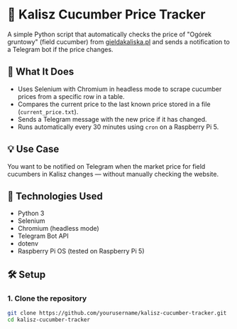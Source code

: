 # 🥒 Kalisz Cucumber Price Tracker

A simple Python script that automatically checks the price of "Ogórek gruntowy" (field cucumber) from [gieldakaliska.pl](https://gieldakaliska.pl/notowania) and sends a notification to a Telegram bot if the price changes.

## 📌 What It Does

- Uses Selenium with Chromium in headless mode to scrape cucumber prices from a specific row in a table.
- Compares the current price to the last known price stored in a file (`current_price.txt`).
- Sends a Telegram message with the new price if it has changed.
- Runs automatically every 30 minutes using `cron` on a Raspberry Pi 5.

## 💡 Use Case

You want to be notified on Telegram when the market price for field cucumbers in Kalisz changes — without manually checking the website.

## 🧰 Technologies Used

- Python 3
- Selenium
- Chromium (headless mode)
- Telegram Bot API
- dotenv
- Raspberry Pi OS (tested on Raspberry Pi 5)

## 🛠 Setup

### 1. Clone the repository
```bash
git clone https://github.com/yourusername/kalisz-cucumber-tracker.git
cd kalisz-cucumber-tracker
